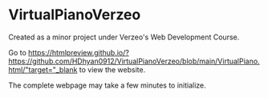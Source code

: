 # VirtualPianoVerzeo
Created as a minor project under Verzeo's Web Development Course.



Go to https://htmlpreview.github.io/?https://github.com/HDhyan0912/VirtualPianoVerzeo/blob/main/VirtualPiano.html/"target="_blank to view the website.

The complete webpage may take a few minutes to initialize.
